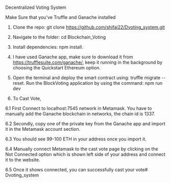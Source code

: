 Decentralized Voting System

Make Sure that you've Truffle and Ganache installed

1. Clone the repo: git clone https://github.com/shifaj22/Dvoting_system.git

2. Navigate to the folder: cd Blockchain_Voting

3. Install dependencies: npm install.

4. I have used Ganache app, make sure to download it from https://trufflesuite.com/ganache/, keep it running in the background by choosing the Quickstart Ethereum option.

5. Open the terminal and deploy the smart contract using: truffle migrate --reset. Run the BlockVoting application by using the command: npm run dev

6. To Cast Vote,

6.1 First Connect to localhost:7545 network in Metamask. You have to manually add the Ganache blockchain in networks, the chain id is 1337.

6.2 Secondly, copy one of the private key from the Ganache app and import it in the Metamask account section.

6.3 You should see 99-100 ETH in your address once you import it.

6.4 Manually connect Metamask to the cast vote page by clicking on the Not Connected option which is shown left side of your address and connect it to the website.

6.5 Once it shows connected, you can successfully cast your vote# Dvoting_system
